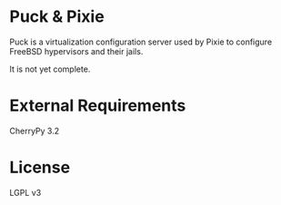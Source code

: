 # Puck & Pixie
Puck is a virtualization configuration server used by Pixie to configure FreeBSD hypervisors and their jails.

It is not yet complete.

# External Requirements
CherryPy 3.2

# License
LGPL v3
